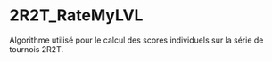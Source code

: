 # 2R2T_RateMyLVL
Algorithme utilisé pour le calcul des scores individuels sur la série de tournois 2R2T.
